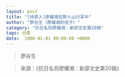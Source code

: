 ```yaml
---
layout: post
title: "[待录入]廖耀湘在野人山行军中"
author: "廖谷生（廖耀湘的侄子）"
category: "抗日名将廖耀湘：新邵文史第20辑"
tags: 分类
date:  1900-01-01 00:00:00 +0000
---
```

> 廖谷生



> 来源：《抗日名将廖耀湘：新邵文史第20辑》